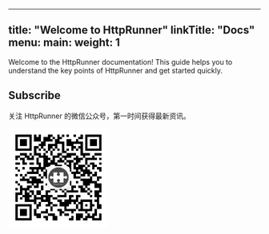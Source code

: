 
---
title: "Welcome to HttpRunner"
linkTitle: "Docs"
menu:
  main:
    weight: 1
---

Welcome to the HttpRunner documentation! This guide helps you to understand the key points of HttpRunner and get started quickly.

## Subscribe

关注 HttpRunner 的微信公众号，第一时间获得最新资讯。

<img src="/image/qrcode.jpg" alt="HttpRunner" width="200">
